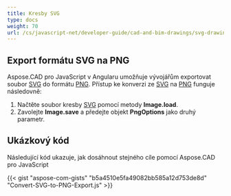 ```yaml
---
title: Kresby SVG
type: docs
weight: 70
url: /cs/javascript-net/developer-guide/cad-and-bim-drawings/svg-drawings/
---
```


## **Export formátu SVG na PNG**

Aspose.CAD pro JavaScript v Angularu umožňuje vývojářům exportovat soubor [SVG](https://docs.fileformat.com/page-description-language/svg/) do formátu [PNG](https://docs.fileformat.com/image/png/).
Přístup ke konverzi ze [SVG](https://docs.fileformat.com/page-description-language/svg/) na [PNG](https://docs.fileformat.com/image/png/) funguje následovně:

1. Načtěte soubor kresby [SVG](https://docs.fileformat.com/page-description-language/svg/) pomocí metody **Image.load**.
1. Zavolejte **Image.save** a předejte objekt **PngOptions** jako druhý parametr.

## Ukázkový kód

Následující kód ukazuje, jak dosáhnout stejného cíle pomocí Aspose.CAD pro JavaScript

{{< gist "aspose-com-gists" "b5a4510e5fa49082bb585a12d753de8d" "Convert-SVG-to-PNG-Export.js" >}}
